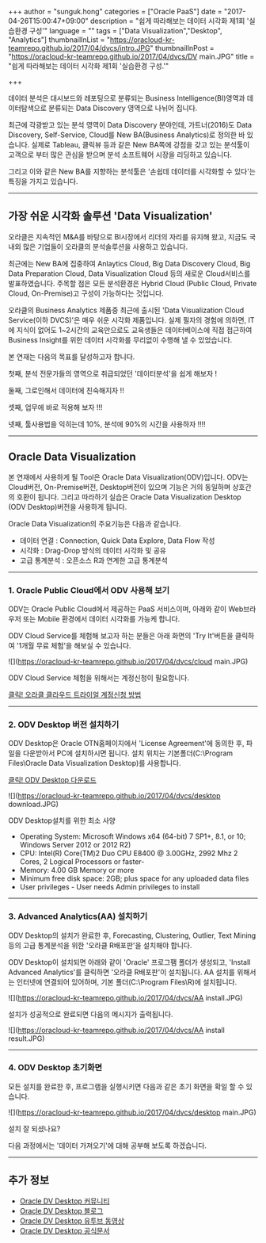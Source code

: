 +++
author = "sunguk.hong"
categories = ["Oracle PaaS"]
date = "2017-04-26T15:00:47+09:00"
description = "쉽게 따라해보는 데이터 시각화 제1회 '실습환경 구성'"
language = ""
tags = ["Data Visualization","Desktop", "Analytics"]
thumbnailInList = "https://oracloud-kr-teamrepo.github.io/2017/04/dvcs/intro.JPG"
thumbnailInPost = "https://oracloud-kr-teamrepo.github.io/2017/04/dvcs/DV main.JPG"
title = "쉽게 따라해보는 데이터 시각화 제1회 '실습환경 구성.'"

+++

데이터 분석은 대시보드와 레포팅으로 분류되는 Business Intelligence(BI)영역과 데이터탐색으로 분류되는 Data Discovery 영역으로 나뉘어 집니다.

최근에 각광받고 있는 분석 영역이 Data Discovery 분야인데, 가트너(2016)도 Data Discovery, Self-Service, Cloud를 New BA(Business Analytics)로 정의한 바 있습니다.
실제로 Tableau, 클릭뷰 등과 같은 New BA쪽에 강점을 갖고 있는 분석툴이 고객으로 부터 많은 관심을 받으며 분석 소프트웨어 시장을 리딩하고 있습니다.

그리고 이와 같은 New BA를 지향하는 분석툴은 '손쉽데 데이터를 시각화할 수 있다'는 특징을 가지고 있습니다.


***
## 가장 쉬운 시각화 솔루션 'Data Visualization'

오라클은 지속적인 M&A를 바탕으로 BI시장에서 리더의 자리를 유지해 왔고, 지금도 국내외 많은 기업들이 오라클의 분석솔루션을 사용하고 있습니다.

최근에는 New BA에 집중하여
Anlaytics Cloud, Big Data Discovery Cloud, Big Data Preparation Cloud, Data Visualization Cloud 등의 새로운 Cloud서비스를 발표하였습니다.
주목할 점은 모든 분석환경은 Hybrid Cloud (Public Cloud, Private Cloud, On-Premise)고 구성이 가능하다는 것입니다.

오라클의 Business Analytics 제품중 최근에 출시된 'Data Visualization Cloud Service(이하 DVCS)'은 매우 쉬운 시각화 제품입니다.
실제 필자의 경험에 의하면, IT에 지식이 없어도 1~2시간의 교육만으로도 교육생들은 데이터베이스에 직접 접근하여 Business Insight를 위한 데이터 시각화를 무리없이 수행해 낼 수 있었습니다.

본 연재는 다음의 목표를 달성하고자 합니다.

첫째, 분석 전문가들의 영역으로 취급되었던 '데이터분석'을 쉽게 해보자 !

둘째, 그로인해서 데이터에 친숙해지자 !!

셋째, 업무에 바로 적용해 보자 !!!

넷째, 툴사용법을 익히는데 10%, 분석에 90%의 시간을 사용하자 !!!!


***
## Oracle Data Visualization

본 연재에서 사용하게 될 Tool은 Oracle Data Visualization(ODV)입니다. ODV는 Cloud버전, On-Premise버전, Desktop버전이 있으며 기능은 거의 동일하며 상호간의 호환이 됩니다.
그리고 따라하기 실습은 Oracle Data Visualization Desktop (ODV Desktop)버전을 사용하게 됩니다.

Oracle Data Visualization의 주요기능은 다음과 같습니다.

- 데이터 연결 : Connection, Quick Data Explore, Data Flow 작성
- 시각화 : Drag-Drop 방식의 데이터 시각화 및 공유
- 고급 통계분석 : 오픈소스 R과 연계한 고급 통계분석


***
### 1. Oracle Public Cloud에서 ODV 사용해 보기

ODV는 Oracle Public Cloud에서 제공하는 PaaS 서비스이며, 아래와 같이 Web브라우저 또는 Mobile 환경에서 데이터 시각화를 가능케 합니다.

ODV Cloud Service를 체험해 보고자 하는 분들은 아래 화면의 'Try It'버튼을 클릭하여 '1개월 무료 체험'을 해보실 수 있습니다.

![](https://oracloud-kr-teamrepo.github.io/2017/04/dvcs/cloud main.JPG)

ODV Cloud Service 체험을 위해서는 계정신청이 필요합니다.

[클릭! 오라클 클라우드 트라이얼 계정신청 방법](http://www.oracloud.kr/post/accont)


***
### 2. ODV Desktop 버전 설치하기


ODV Desktop은 Oracle OTN홈페이지에서 'License Agreement'에 동의한 후, 파일을 다운받아서 PC에 설치하시면 됩니다.
설치 위치는 기본폴더(C:\Program Files\Oracle Data Visualization Desktop)를 사용합니다.

[클릭! ODV Desktop 다운로드](http://www.oracle.com/technetwork/middleware/oracle-data-visualization/downloads/oracle-data-visualization-desktop-2938957.html)

![](https://oracloud-kr-teamrepo.github.io/2017/04/dvcs/desktop download.JPG)

ODV Desktop설치를 위한 최소 사양

- Operating System: Microsoft Windows x64 (64-bit) 7 SP1+, 8.1, or 10; Windows Server 2012 or 2012 R2)
- CPU: Intel(R) Core(TM)2 Duo CPU E8400 @ 3.00GHz, 2992 Mhz 2 Cores, 2 Logical Processors or faster-
- Memory: 4.00 GB Memory or more
- Minimum free disk space: 2GB; plus space for any uploaded data files
- User privileges - User needs Admin privileges to install


***
### 3. Advanced Analytics(AA) 설치하기

ODV Desktop의 설치가 완료한 후, Forecasting, Clustering, Outlier, Text Mining 등의 고급 통계분석을 위한 '오라클 R배포판'을 설치해야 합니다.

ODV Desktop이 설치되면 아래와 같이 'Oracle' 프로그팸 폴더가 생성되고, 'Install Advanced Analytics'를 클릭하면 '오라클 R배포판'이 설치됩니다. AA 설치를 위해서는 인터넷에 연결되어 있어하며, 기본 폴더(C:\Program Files\R)에 설치됩니다.

![](https://oracloud-kr-teamrepo.github.io/2017/04/dvcs/AA install.JPG)

설치가 성공적으로 완료되면 다음의 메시지가 출력됩니다.

![](https://oracloud-kr-teamrepo.github.io/2017/04/dvcs/AA install result.JPG)


***
### 4. ODV Desktop 초기화면

모든 설치를 완료한 후, 프로그램을 실행시키면 다음과 같은 초기 화면을 확일 할 수 있습니다.

![](https://oracloud-kr-teamrepo.github.io/2017/04/dvcs/desktop main.JPG)

설치 잘 되셨나요?

다음 과정에서는 '데이터 가져오기'에 대해 공부해 보도록 하겠습니다.

***
## 추가 정보

- [Oracle DV Desktop 커뮤니티](https://community.oracle.com/community/business_intelligence/data-visualization)
- [Oracle DV Desktop 블로그](http://oracledataviz.blogspot.kr/)
- [Oracle DV Desktop 유투브 동영상](https://www.youtube.com/watch?v=WnDXCwa-OMo&list=PLOcpw36tp3yLJ5EK7U6EwXF6Z4jLYGmSF)
- [Oracle DV Desktop 공식문서](http://docs.oracle.com/cloud/latest/data-visualization-cloud/index.html)
